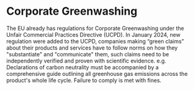 # Corporate Greenwashing

The EU already has regulations for Corporate Greenwashing under the Unfair Commercial Practices Directive (UCPD).
In January 2024, new regulation were added to the UCPD, companies making “green claims” about their products and services have to follow norms on how they "substantiate" and "communicate" them, such claims need to be independently verified and proven with scientific evidence. e.g. Declarations of carbon neutrality must be accompanied by a comprehensive guide outlining all greenhouse gas emissions across the product's whole life cycle. Failure to comply is met with fines.
